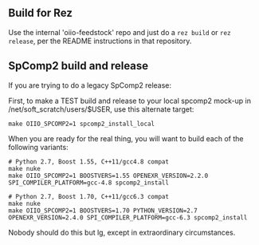 Build for Rez
-------------

Use the internal 'oiio-feedstock' repo and just do a `rez build` or `rez
release`, per the README instructions in that repository.



SpComp2 build and release
-------------------------

If you are trying to do a legacy SpComp2 release:

First, to make a TEST build and release to your local spcomp2 mock-up
in /net/soft_scratch/users/$USER, use this alternate target:

    make OIIO_SPCOMP2=1 spcomp2_install_local

When you are ready for the real thing, you will want to build each of the
following variants:

    # Python 2.7, Boost 1.55, C++11/gcc4.8 compat
    make nuke
    make OIIO_SPCOMP2=1 BOOSTVERS=1.55 OPENEXR_VERSION=2.2.0 SPI_COMPILER_PLATFORM=gcc-4.8 spcomp2_install

    # Python 2.7, Boost 1.70, C++11/gcc6.3 compat
    make nuke
    make OIIO_SPCOMP2=1 BOOSTVERS=1.70 PYTHON_VERSION=2.7 OPENEXR_VERSION=2.4.0 SPI_COMPILER_PLATFORM=gcc-6.3 spcomp2_install

Nobody should do this but lg, except in extraordinary circumstances.
